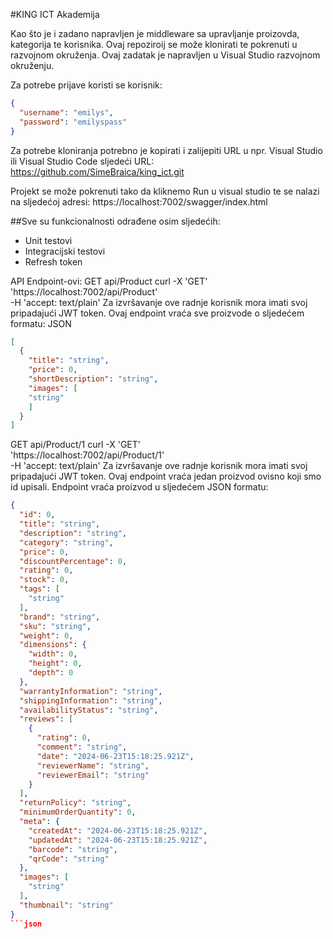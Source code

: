 #KING ICT Akademija

Kao što je i zadano napravljen je middleware sa upravljanje proizovda, kategorija te korisnika. 
Ovaj repoziroij se može klonirati te pokrenuti u razvojnom okruženja. Ovaj zadatak je napravljen u Visual Studio razvojnom okruženju.

Za potrebe prijave koristi se korisnik: 
```json
{
  "username": "emilys",
  "password": "emilyspass"
}
```
Za potrebe kloniranja potrebno je kopirati i zalijepiti URL u npr. Visual Studio ili Visual Studio Code sljedeći URL: <br>
https://github.com/SimeBraica/king_ict.git

Projekt se može pokrenuti tako da kliknemo Run u visual studio te se nalazi na sljedećoj adresi:
https://localhost:7002/swagger/index.html

##Sve su funkcionalnosti odrađene osim sljedećih:
 -  Unit testovi
 -  Integracijski testovi
 -  Refresh token

API Endpoint-ovi:
GET api/Product
curl -X 'GET' \
  'https://localhost:7002/api/Product' \
  -H 'accept: text/plain'
Za izvršavanje ove radnje korisnik mora imati svoj pripadajući JWT token. Ovaj endpoint vraća sve proizvode o sljedećem formatu: 
JSON
```json
[
  {
    "title": "string",
    "price": 0,
    "shortDescription": "string",
    "images": [
    "string"
    ]
  }
]
```

GET api/Product/1
curl -X 'GET' \
  'https://localhost:7002/api/Product/1' \
  -H 'accept: text/plain'
Za izvršavanje ove radnje korisnik mora imati svoj pripadajući JWT token. Ovaj endpoint vraća jedan proizvod ovisno koji smo id upisali.
Endpoint vraća proizvod u sljedećem JSON formatu:
```json
{
  "id": 0,
  "title": "string",
  "description": "string",
  "category": "string",
  "price": 0,
  "discountPercentage": 0,
  "rating": 0,
  "stock": 0,
  "tags": [
    "string"
  ],
  "brand": "string",
  "sku": "string",
  "weight": 0,
  "dimensions": {
    "width": 0,
    "height": 0,
    "depth": 0
  },
  "warrantyInformation": "string",
  "shippingInformation": "string",
  "availabilityStatus": "string",
  "reviews": [
    {
      "rating": 0,
      "comment": "string",
      "date": "2024-06-23T15:18:25.921Z",
      "reviewerName": "string",
      "reviewerEmail": "string"
    }
  ],
  "returnPolicy": "string",
  "minimumOrderQuantity": 0,
  "meta": {
    "createdAt": "2024-06-23T15:18:25.921Z",
    "updatedAt": "2024-06-23T15:18:25.921Z",
    "barcode": "string",
    "qrCode": "string"
  },
  "images": [
    "string"
  ],
  "thumbnail": "string"
}
```json
